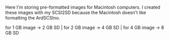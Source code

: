 Here I'm storing pre-formatted images for Macintosh computers.
I created these images with my SCSI2SD because the Macintosh doesn't like formatting the ArdSCSIno.

for 1 GB image -> 2 GB SD | for 2 GB image -> 4 GB SD | for 4 GB image -> 8 GB SD
